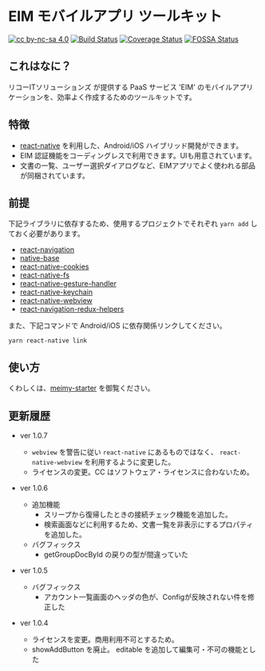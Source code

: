 # EIM モバイルアプリ ツールキット

[![cc by-nc-sa 4.0](https://i.creativecommons.org/l/by-nc-sa/4.0/80x15.png)](http://creativecommons.org/licenses/by-nc-sa/4.0/)
[![Build Status](https://travis-ci.org/rits-ebihara/meimy.svg?branch=master)](https://travis-ci.org/rits-ebihara/meimy)
[![Coverage Status](https://coveralls.io/repos/github/rits-ebihara/meimy/badge.svg)](https://coveralls.io/github/rits-ebihara/meimy)
[![FOSSA Status](https://bit.ly/2QPIhLJ)](https://app.fossa.com/projects/git%2Bgithub.com%2Frits-ebihara%2Fmeimy?ref=badge_shield)

## これはなに？

リコーITソリューションズ が提供する PaaS サービス 'EIM' のモバイルアプリケーションを、効率よく作成するためのツールキットです。

## 特徴

* [react-native](https://github.com/facebook/react-native) を利用した、Android/iOS ハイブリッド開発ができます。
* EIM 認証機能をコーディングレスで利用できます。UIも用意されています。
* 文書の一覧、ユーザー選択ダイアログなど、EIMアプリでよく使われる部品が同梱されています。

## 前提

下記ライブラリに依存するため、使用するプロジェクトでそれぞれ `yarn add` しておく必要があります。

* [react-navigation](https://github.com/react-navigation/react-navigation)
* [native-base](https://github.com/GeekyAnts/NativeBase)
* [react-native-cookies](https://github.com/joeferraro/react-native-cookies)
* [react-native-fs](https://github.com/itinance/react-native-fs)
* [react-native-gesture-handler](https://github.com/kmagiera/react-native-gesture-handler)
* [react-native-keychain](https://github.com/oblador/react-native-keychain)
* [react-native-webview](https://github.com/react-native-community/react-native-webview)
* [react-navigation-redux-helpers](https://github.com/react-navigation/redux-helpers)

また、下記コマンドで Android/iOS に依存関係リンクしてください。

```
yarn react-native link
```

## 使い方

くわしくは、[meimy-starter](https://github.com/rits-ebihara/meimy-starter) を御覧ください。

## 更新履歴

* ver 1.0.7
    * ```webview``` を警告に従い ```react-native``` にあるものではなく、 ```react-native-webview``` を利用するように変更した。
    * ライセンスの変更。CC はソフトウェア・ライセンスに合わないため。

* ver 1.0.6
    * 追加機能
        * スリープから復帰したときの接続チェック機能を追加した。
        * 検索画面などに利用するため、文書一覧を非表示にするプロパティを追加した。
    * バグフィックス
        * getGroupDocById の戻りの型が間違っていた

* ver 1.0.5
    * バグフィックス
      * アカウント一覧画面のヘッダの色が、Configが反映されない件を修正した

* ver 1.0.4
    * ライセンスを変更。商用利用不可とするため。
    * showAddButton を廃止。 editable を追加して編集可・不可の機能とした
